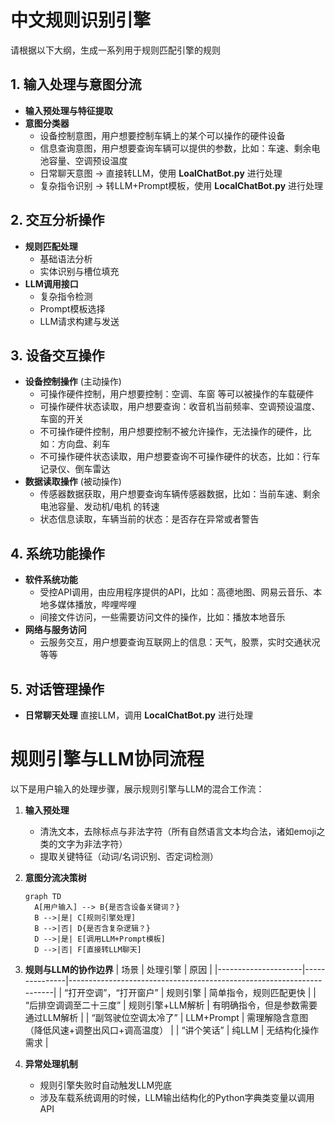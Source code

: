 # 中文规则识别引擎
请根据以下大纲，生成一系列用于规则匹配引擎的规则
## 1. 输入处理与意图分流
- **输入预处理与特征提取**
- **意图分类器**
  - 设备控制意图，用户想要控制车辆上的某个可以操作的硬件设备
  - 信息查询意图，用户想要查询车辆可以提供的参数，比如：车速、剩余电池容量、空调预设温度
  - 日常聊天意图 → 直接转LLM，使用 **LoalChatBot.py** 进行处理
  - 复杂指令识别 → 转LLM+Prompt模板，使用 **LocalChatBot.py** 进行处理

## 2. 交互分析操作
- **规则匹配处理**
  - 基础语法分析
  - 实体识别与槽位填充
- **LLM调用接口**
  - 复杂指令检测
  - Prompt模板选择
  - LLM请求构建与发送

## 3. 设备交互操作
- **设备控制操作** (主动操作)
  - 可操作硬件控制，用户想要控制：空调、车窗 等可以被操作的车载硬件
  - 可操作硬件状态读取，用户想要查询：收音机当前频率、空调预设温度、车窗的开关
  - 不可操作硬件控制，用户想要控制不被允许操作，无法操作的硬件，比如：方向盘、刹车
  - 不可操作硬件状态读取，用户想要查询不可操作硬件的状态，比如：行车记录仪、倒车雷达
- **数据读取操作** (被动操作)
  - 传感器数据获取，用户想要查询车辆传感器数据，比如：当前车速、剩余电池容量、发动机/电机 的转速
  - 状态信息读取，车辆当前的状态：是否存在异常或者警告

## 4. 系统功能操作
- **软件系统功能**
  - 受控API调用，由应用程序提供的API，比如：高德地图、网易云音乐、本地多媒体播放，哔哩哔哩
  - 间接文件访问，一些需要访问文件的操作，比如：播放本地音乐
- **网络与服务访问**
  - 云服务交互，用户想要查询互联网上的信息：天气，股票，实时交通状况 等等

## 5. 对话管理操作
- **日常聊天处理** 直接LLM，调用 **LocalChatBot.py** 进行处理

# 规则引擎与LLM协同流程
以下是用户输入的处理步骤，展示规则引擎与LLM的混合工作流：

1. **输入预处理**
   - 清洗文本，去除标点与非法字符（所有自然语言文本均合法，诸如emoji之类的文字为非法字符）
   - 提取关键特征（动词/名词识别、否定词检测）

2. **意图分流决策树**
   ```mermaid
   graph TD
     A[用户输入] --> B{是否含设备关键词？}
     B -->|是| C[规则引擎处理]
     B -->|否| D{是否含复杂逻辑？}
     D -->|是| E[调用LLM+Prompt模板]
     D -->|否| F[直接转LLM聊天]
   ```

3. **规则与LLM的协作边界**
   | 场景                | 处理引擎       | 原因                                                                 |
   |---------------------|---------------|----------------------------------------------------------------------|
   | “打开空调”，“打开窗户”          | 规则引擎       | 简单指令，规则匹配更快                                |
   | “后排空调调至二十三度”  | 规则引擎+LLM解析       | 有明确指令，但是参数需要通过LLM解析                                    |
   | “副驾驶位空调太冷了”  | LLM+Prompt    | 需理解隐含意图（降低风速+调整出风口+调高温度）                                |
   | “讲个笑话”          | 纯LLM         | 无结构化操作需求                                                    |

4. **异常处理机制**
   - 规则引擎失败时自动触发LLM兜底
   - 涉及车载系统调用的时候，LLM输出结构化的Python字典类变量以调用API